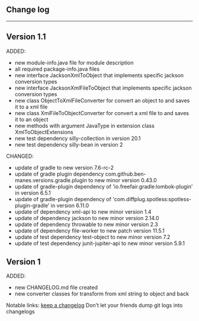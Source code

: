 ## Change log
----------------------

Version 1.1
-------------

ADDED:

- new module-info.java file for module description
- all required package-info.java files
- new interface JacksonXmlToObject that implements specific jackson conversion types
- new interface JacksonXmlFileToObject that implements specific jackson conversion types
- new class ObjectToXmlFileConverter for convert an object to and saves it to a xml file
- new class XmlFileToObjectConverter for convert a xml file to and saves it to an object
- new methods with argument JavaType in extension class XmlToObjectExtensions
- new test dependency silly-collection in version 20.1
- new test dependency silly-bean in version 2

CHANGED:

- update of gradle to new version 7.6-rc-2
- update of gradle plugin dependency com.github.ben-manes.versions.gradle.plugin to new minor version 0.43.0
- update of gradle-plugin dependency of 'io.freefair.gradle:lombok-plugin' in version 6.5.1
- update of gradle-plugin dependency of 'com.diffplug.spotless:spotless-plugin-gradle' in version 6.11.0
- update of dependency xml-api to new minor version 1.4
- update of dependency jackson to new minor version 2.14.0
- update of dependency throwable to new minor version 2.3
- update of dependency file-worker to new patch version 11.5.1
- update of test dependency test-object to new minor version 7.2
- update of test dependency junit-jupiter-api to new minor version 5.9.1

Version 1
-------------

ADDED:

- new CHANGELOG.md file created
- new converter classes for transform from xml string to object and back

Notable links:
[keep a changelog](http://keepachangelog.com/en/1.0.0/) Don’t let your friends dump git logs into changelogs
